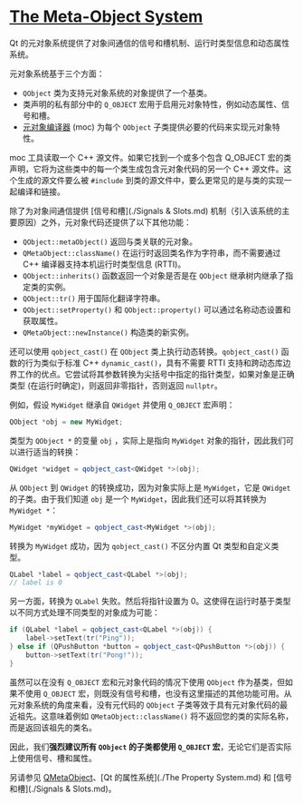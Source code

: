# [The Meta-Object System](https://doc.qt.io/qt-6/metaobjects.html)

Qt 的元对象系统提供了对象间通信的信号和槽机制、运行时类型信息和动态属性系统。

元对象系统基于三个方面：

- `QObject` 类为支持元对象系统的对象提供了一个基类。
- 类声明的私有部分中的 `Q_OBJECT` 宏用于启用元对象特性，例如动态属性、信号和槽。
- [元对象编译器](https://doc.qt.io/qt-6/moc.html) (moc) 为每个 `QObject` 子类提供必要的代码来实现元对象特性。

moc 工具读取一个 C++ 源文件。如果它找到一个或多个包含 Q_OBJECT 宏的类声明，它将为这些类中的每一个类生成包含元对象代码的另一个 C++ 源文件。这个生成的源文件要么被 `#include` 到类的源文件中，要么更常见的是与类的实现一起编译和链接。

除了为对象间通信提供 [信号和槽](./Signals & Slots.md) 机制（引入该系统的主要原因）之外，元对象代码还提供了以下其他功能：

- `QObject::metaObject()` 返回与类关联的元对象。
- `QMetaObject::className()` 在运行时返回类名作为字符串，而不需要通过 C++ 编译器支持本机运行时类型信息 (RTTI)。
- `QObject::inherits()` 函数返回一个对象是否是在 `QObject` 继承树内继承了指定类的实例。
- `QObject::tr()` 用于国际化翻译字符串。
- `QObject::setProperty()` 和 `QObject::property()` 可以通过名称动态设置和获取属性。
- `QMetaObject::newInstance()` 构造类的新实例。 

还可以使用 `qobject_cast()` 在 `QObject` 类上执行动态转换。`qobject_cast()` 函数的行为类似于标准 C++ `dynamic_cast()`，具有不需要 RTTI 支持和跨动态库边界工作的优点。它尝试将其参数转换为尖括号中指定的指针类型，如果对象是正确类型 (在运行时确定)，则返回非零指针，否则返回 `nullptr`。

例如，假设 `MyWidget` 继承自 `QWidget` 并使用 `Q_OBJECT` 宏声明：

```c++
QObject *obj = new MyWidget;
```

类型为 `QObject *` 的变量 `obj` ，实际上是指向 `MyWidget` 对象的指针，因此我们可以进行适当的转换：

```c++
QWidget *widget = qobject_cast<QWidget *>(obj);
```

从 `QObject` 到 `QWidget` 的转换成功，因为对象实际上是 `MyWidget`，它是 `QWidget` 的子类。由于我们知道 `obj` 是一个 `MyWidget`，因此我们还可以将其转换为 `MyWidget *`：

```c++
MyWidget *myWidget = qobject_cast<MyWidget *>(obj);
```

转换为 `MyWidget` 成功，因为 `qobject_cast()` 不区分内置 Qt 类型和自定义类型。

```c++
QLabel *label = qobject_cast<QLabel *>(obj);
// label is 0
```

另一方面，转换为 `QLabel` 失败。然后将指针设置为 0。这使得在运行时基于类型以不同方式处理不同类型的对象成为可能：

```c++
if (QLabel *label = qobject_cast<QLabel *>(obj)) {
    label->setText(tr("Ping"));
} else if (QPushButton *button = qobject_cast<QPushButton *>(obj)) {
    button->setText(tr("Pong!"));
}
```

虽然可以在没有 `Q_OBJECT` 宏和元对象代码的情况下使用 `QObject` 作为基类，但如果不使用 `Q_OBJECT` 宏，则既没有信号和槽，也没有这里描述的其他功能可用。从元对象系统的角度来看，没有元代码的 `QObject` 子类等效于具有元对象代码的最近祖先。这意味着例如 `QMetaObject::className()` 将不返回您的类的实际名称，而是返回该祖先的类名。

因此，我们**强烈建议所有 `QObject` 的子类都使用 `Q_OBJECT` 宏**，无论它们是否实际上使用信号、槽和属性。

另请参见 [QMetaObject](https://doc.qt.io/qt-6/qmetaobject.html)、[Qt 的属性系统](./The Property System.md) 和 [信号和槽](./Signals & Slots.md)。

